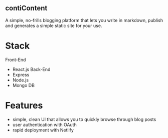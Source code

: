 ## contiContent

A simple, no-frills blogging platform that lets you write in markdown, publish and generates a simple static site for your use.

# Stack 

 Front-End
  - React.js
 Back-End 
  - Express
  - Node.js
  - Mongo DB
  
# Features
  - simple, clean UI that allows you to quickly browse through blog posts
  - user authentication with OAuth
  - rapid deployment with Netlify

  


